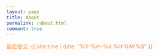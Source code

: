 ```yaml
---
layout: page
title: About
permalink: /about.html
comment: true
---
```


<style>
.hue {
  color: #f35626;
  background-image: -webkit-linear-gradient(92deg, #f35626, #feab3a);
  -webkit-background-clip: text;
  -webkit-text-fill-color: transparent;
  -webkit-animation: hue 10s infinite linear;
}
@-webkit-keyframes hue {
  from {
    -webkit-filter: hue-rotate(0deg);
  }
  to {
    -webkit-filter: hue-rotate(-360deg);
  }
}
</style>

<p class="hue">最后提交: {{ site.time | date: "%Y-%m-%d %H:%M:%S" }}</p>

